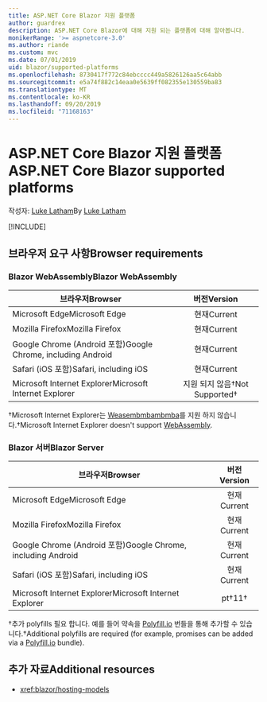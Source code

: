 ```yaml
---
title: ASP.NET Core Blazor 지원 플랫폼
author: guardrex
description: ASP.NET Core Blazor에 대해 지원 되는 플랫폼에 대해 알아봅니다.
monikerRange: '>= aspnetcore-3.0'
ms.author: riande
ms.custom: mvc
ms.date: 07/01/2019
uid: blazor/supported-platforms
ms.openlocfilehash: 8730417f772c84ebcccc449a5826126aa5c64abb
ms.sourcegitcommit: e5a74f882c14eaa0e5639ff082355e130559ba83
ms.translationtype: MT
ms.contentlocale: ko-KR
ms.lasthandoff: 09/20/2019
ms.locfileid: "71168163"
---
```

# <a name="aspnet-core-blazor-supported-platforms"></a><span data-ttu-id="8f170-103">ASP.NET Core Blazor 지원 플랫폼</span><span class="sxs-lookup"><span data-stu-id="8f170-103">ASP.NET Core Blazor supported platforms</span></span>

<span data-ttu-id="8f170-104">작성자: [Luke Latham](https://github.com/guardrex)</span><span class="sxs-lookup"><span data-stu-id="8f170-104">By [Luke Latham](https://github.com/guardrex)</span></span>

[!INCLUDE[](~/includes/blazorwasm-preview-notice.md)]

## <a name="browser-requirements"></a><span data-ttu-id="8f170-105">브라우저 요구 사항</span><span class="sxs-lookup"><span data-stu-id="8f170-105">Browser requirements</span></span>

### <a name="blazor-webassembly"></a><span data-ttu-id="8f170-106">Blazor WebAssembly</span><span class="sxs-lookup"><span data-stu-id="8f170-106">Blazor WebAssembly</span></span>

| <span data-ttu-id="8f170-107">브라우저</span><span class="sxs-lookup"><span data-stu-id="8f170-107">Browser</span></span>                          | <span data-ttu-id="8f170-108">버전</span><span class="sxs-lookup"><span data-stu-id="8f170-108">Version</span></span>               |
| -------------------------------- | :-------------------: |
| <span data-ttu-id="8f170-109">Microsoft Edge</span><span class="sxs-lookup"><span data-stu-id="8f170-109">Microsoft Edge</span></span>                   | <span data-ttu-id="8f170-110">현재</span><span class="sxs-lookup"><span data-stu-id="8f170-110">Current</span></span>               |
| <span data-ttu-id="8f170-111">Mozilla Firefox</span><span class="sxs-lookup"><span data-stu-id="8f170-111">Mozilla Firefox</span></span>                  | <span data-ttu-id="8f170-112">현재</span><span class="sxs-lookup"><span data-stu-id="8f170-112">Current</span></span>               |
| <span data-ttu-id="8f170-113">Google Chrome (Android 포함)</span><span class="sxs-lookup"><span data-stu-id="8f170-113">Google Chrome, including Android</span></span> | <span data-ttu-id="8f170-114">현재</span><span class="sxs-lookup"><span data-stu-id="8f170-114">Current</span></span>               |
| <span data-ttu-id="8f170-115">Safari (iOS 포함)</span><span class="sxs-lookup"><span data-stu-id="8f170-115">Safari, including iOS</span></span>            | <span data-ttu-id="8f170-116">현재</span><span class="sxs-lookup"><span data-stu-id="8f170-116">Current</span></span>               |
| <span data-ttu-id="8f170-117">Microsoft Internet Explorer</span><span class="sxs-lookup"><span data-stu-id="8f170-117">Microsoft Internet Explorer</span></span>      | <span data-ttu-id="8f170-118">지원 되지 않음&dagger;</span><span class="sxs-lookup"><span data-stu-id="8f170-118">Not Supported&dagger;</span></span> |

<span data-ttu-id="8f170-119">&dagger;Microsoft Internet Explorer는 [Weasembmbambmba](https://webassembly.org)를 지원 하지 않습니다.</span><span class="sxs-lookup"><span data-stu-id="8f170-119">&dagger;Microsoft Internet Explorer doesn't support [WebAssembly](https://webassembly.org).</span></span>

### <a name="blazor-server"></a><span data-ttu-id="8f170-120">Blazor 서버</span><span class="sxs-lookup"><span data-stu-id="8f170-120">Blazor Server</span></span>

| <span data-ttu-id="8f170-121">브라우저</span><span class="sxs-lookup"><span data-stu-id="8f170-121">Browser</span></span>                          | <span data-ttu-id="8f170-122">버전</span><span class="sxs-lookup"><span data-stu-id="8f170-122">Version</span></span>    |
| -------------------------------- | :--------: |
| <span data-ttu-id="8f170-123">Microsoft Edge</span><span class="sxs-lookup"><span data-stu-id="8f170-123">Microsoft Edge</span></span>                   | <span data-ttu-id="8f170-124">현재</span><span class="sxs-lookup"><span data-stu-id="8f170-124">Current</span></span>    |
| <span data-ttu-id="8f170-125">Mozilla Firefox</span><span class="sxs-lookup"><span data-stu-id="8f170-125">Mozilla Firefox</span></span>                  | <span data-ttu-id="8f170-126">현재</span><span class="sxs-lookup"><span data-stu-id="8f170-126">Current</span></span>    |
| <span data-ttu-id="8f170-127">Google Chrome (Android 포함)</span><span class="sxs-lookup"><span data-stu-id="8f170-127">Google Chrome, including Android</span></span> | <span data-ttu-id="8f170-128">현재</span><span class="sxs-lookup"><span data-stu-id="8f170-128">Current</span></span>    |
| <span data-ttu-id="8f170-129">Safari (iOS 포함)</span><span class="sxs-lookup"><span data-stu-id="8f170-129">Safari, including iOS</span></span>            | <span data-ttu-id="8f170-130">현재</span><span class="sxs-lookup"><span data-stu-id="8f170-130">Current</span></span>    |
| <span data-ttu-id="8f170-131">Microsoft Internet Explorer</span><span class="sxs-lookup"><span data-stu-id="8f170-131">Microsoft Internet Explorer</span></span>      | <span data-ttu-id="8f170-132">pt&dagger;</span><span class="sxs-lookup"><span data-stu-id="8f170-132">11&dagger;</span></span> |

<span data-ttu-id="8f170-133">&dagger;추가 polyfills 필요 합니다. 예를 들어 약속을 [Polyfill.io](https://polyfill.io/v3/) 번들을 통해 추가할 수 있습니다.</span><span class="sxs-lookup"><span data-stu-id="8f170-133">&dagger;Additional polyfills are required (for example, promises can be added via a [Polyfill.io](https://polyfill.io/v3/) bundle).</span></span>

## <a name="additional-resources"></a><span data-ttu-id="8f170-134">추가 자료</span><span class="sxs-lookup"><span data-stu-id="8f170-134">Additional resources</span></span>

* <xref:blazor/hosting-models>
